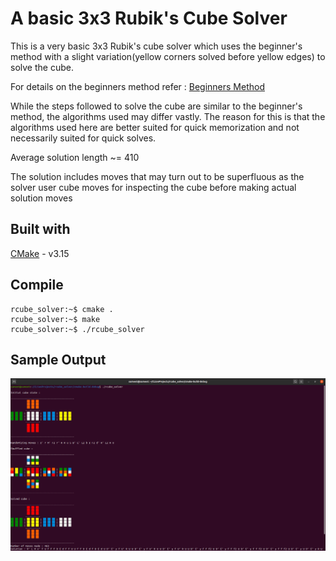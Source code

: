 # A basic 3x3 Rubik's Cube Solver

This is a very basic 3x3 Rubik's cube solver which uses the beginner's method with a slight variation(yellow corners 
solved before yellow edges) to solve the cube. 

For details on the beginners method refer : [Beginners Method](https://ruwix.com/the-rubiks-cube/how-to-solve-the-rubiks-cube-beginners-method/)

While the steps followed to solve the cube are similar to the beginner's method, the algorithms used may differ vastly.
The reason for this is that the algorithms used here are better suited for quick memorization and not necessarily suited
for quick solves.

Average solution length ~= 410

The solution includes moves that may turn out to be superfluous as the solver user cube moves for inspecting the cube
before making actual solution moves

## Built with

[CMake](https://cmake.org/) - v3.15 

## Compile

```
rcube_solver:~$ cmake .
rcube_solver:~$ make
rcube_solver:~$ ./rcube_solver
```

## Sample Output

![](images/sample.png)